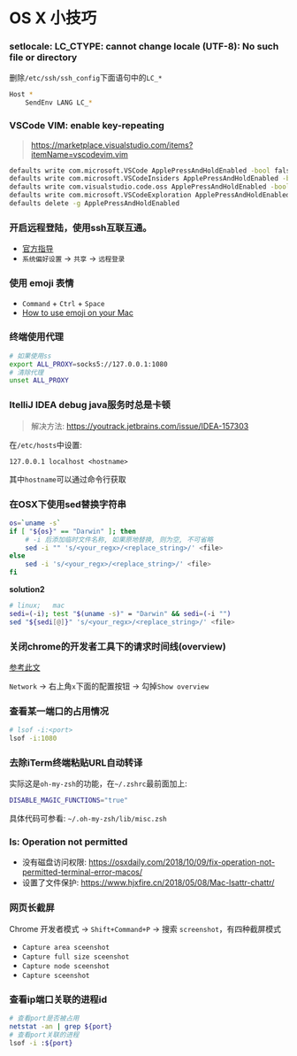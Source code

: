 # OS X 小技巧

### setlocale: LC_CTYPE: cannot change locale (UTF-8): No such file or directory

删除`/etc/ssh/ssh_config`下面语句中的`LC_*`

```sh
Host *
    SendEnv LANG LC_*
```

### VSCode VIM: enable key-repeating

> https://marketplace.visualstudio.com/items?itemName=vscodevim.vim

```sh
defaults write com.microsoft.VSCode ApplePressAndHoldEnabled -bool false              # For VS Code
defaults write com.microsoft.VSCodeInsiders ApplePressAndHoldEnabled -bool false      # For VS Code Insider
defaults write com.visualstudio.code.oss ApplePressAndHoldEnabled -bool false         # For VS Codium
defaults write com.microsoft.VSCodeExploration ApplePressAndHoldEnabled -bool false   # For VS Codium Exploration users
defaults delete -g ApplePressAndHoldEnabled                                           # If necessary, reset global default
```

### 开启远程登陆，使用ssh互联互通。



* [官方指导](https://support.apple.com/kb/PH18726?locale=zh_CN&viewlocale=zh_CN)
* `系统偏好设置` -> `共享` -> `远程登录`

### 使用 emoji 表情

* `Command` + `Ctrl` + `Space`
* [How to use emoji on your Mac](http://www.imore.com/how-to-use-emoji-on-your-mac)

### 终端使用代理

```sh
# 如果使用ss
export ALL_PROXY=socks5://127.0.0.1:1080
# 清除代理
unset ALL_PROXY
```

### ItelliJ IDEA debug java服务时总是卡顿

> 解决方法: https://youtrack.jetbrains.com/issue/IDEA-157303

在`/etc/hosts`中设置: 

```
127.0.0.1 localhost <hostname>
```

其中`hostname`可以通过命令行获取


### 在OSX下使用sed替换字符串

```bash
os=`uname -s`
if [ "${os}" == "Darwin" ]; then
    # -i 后添加临时文件名称, 如果原地替换, 则为空, 不可省略
    sed -i "" 's/<your_regx>/<replace_string>/' <file>
else
    sed -i 's/<your_regx>/<replace_string>/' <file>
fi
```

**solution2**
```bash
# linux;   mac
sedi=(-i); test "$(uname -s)" = "Darwin" && sedi=(-i "")
sed "${sedi[@]}" 's/<your_regx>/<replace_string>/' <file>
```


### 关闭chrome的开发者工具下的请求时间线(overview)

[参考此文](https://blog.csdn.net/qq_15941409/article/details/103232414)

`Network` -> 右上角`x`下面的配置按钮 -> 勾掉`Show overview`

### 查看某一端口的占用情况

```bash
# lsof -i:<port>
lsof -i:1080
```

### 去除iTerm终端粘贴URL自动转译
实际这是`oh-my-zsh`的功能，在`~/.zshrc`最前面加上:
```bash
DISABLE_MAGIC_FUNCTIONS="true"
```
具体代码可参看: `~/.oh-my-zsh/lib/misc.zsh`

### ls: Operation not permitted

* 没有磁盘访问权限: https://osxdaily.com/2018/10/09/fix-operation-not-permitted-terminal-error-macos/
* 设置了文件保护: https://www.hjxfire.cn/2018/05/08/Mac-lsattr-chattr/

### 网页长截屏

Chrome 开发者模式 -> `Shift+Command+P` -> 搜索 `screenshot`，有四种截屏模式

* `Capture area sceenshot`
* `Capture full size sceenshot`
* `Capture node sceenshot`
* `Capture sceenshot`

### 查看ip端口关联的进程id

```bash
# 查看port是否被占用
netstat -an | grep ${port}
# 查看port关联的进程
lsof -i :${port}
```
